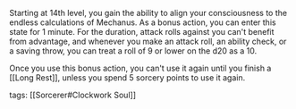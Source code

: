 Starting at 14th level, you gain the ability to align your consciousness to the endless calculations of Mechanus. As a bonus action, you can enter this state for 1 minute. For the duration, attack rolls against you can't benefit from advantage, and whenever you make an attack roll, an ability check, or a saving throw, you can treat a roll of 9 or lower on the d20 as a 10.

Once you use this bonus action, you can't use it again until you finish a [[Long Rest]], unless you spend 5 sorcery points to use it again.

tags: [[Sorcerer#Clockwork Soul]]